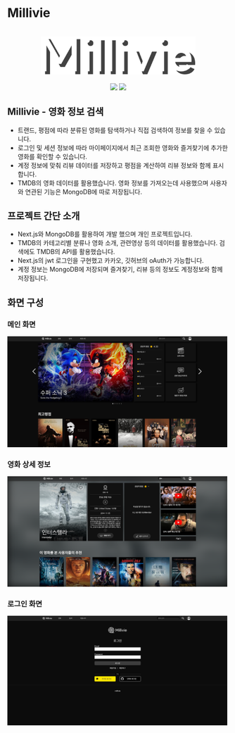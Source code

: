 # Millivie

<div align="center">
<br>
<img width="350" alt="millivie logo" src="./public/mdImage/millivie_logo.png">
<br>
<br>
<img src="https://img.shields.io/badge/MongoDB-47A248?style=for-the-badge&logo=MongoDB&logoColor=white">
<img src="https://img.shields.io/badge/NextJS-000000?style=for-the-badge&logo=nextdotjs&logoColor=white">
</div>

## Millivie - 영화 정보 검색

-   트랜드, 평점에 따라 분류된 영화를 탐색하거나 직접 검색하여 정보를 찾을 수 있습니다.
-   로그인 및 세션 정보에 따라 마이페이지에서 최근 조회한 영화와 즐겨찾기에 추가한 영화를 확인할 수 있습니다.
-   계정 정보에 맞춰 리뷰 데이터를 저장하고 평점을 계산하여 리뷰 정보와 함께 표시합니다.
-   TMDB의 영화 데이터를 활용했습니다. 영화 정보를 가져오는데 사용했으며 사용자와 연관된 기능은 MongoDB에 따로 저장됩니다.
    <br>

## 프로젝트 간단 소개

-   Next.js와 MongoDB를 활용하여 개발 했으며 개인 프로젝트입니다.
-   TMDB의 카테고리별 분류나 영화 소개, 관련영상 등의 데이터를 활용했습니다. 검색에도 TMDB의 API를 활용했습니다.
-   Next.js의 jwt 로그인을 구현했고 카카오, 깃허브의 oAuth가 가능합니다.
-   계정 정보는 MongoDB에 저장되며 즐겨찾기, 리뷰 등의 정보도 계정정보와 함께 저장됩니다.
    <br>

## 화면 구성

### 메인 화면

<img width="500" alt="millivie logo" src="./public/mdImage/1.png">

### 영화 상세 정보

<img width="500" alt="millivie logo" src="./public/mdImage/2.png">

### 로그인 화면

<img width="500" alt="millivie logo" src="./public/mdImage/3.png">
